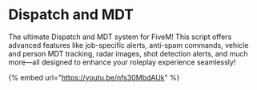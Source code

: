# Dispatch and MDT

The ultimate Dispatch and MDT system for FiveM! This script offers advanced features like job-specific alerts, anti-spam commands, vehicle and person MDT tracking, radar images, shot detection alerts, and much more—all designed to enhance your roleplay experience seamlessly!

{% embed url="https://youtu.be/nfs30MbdAUk" %}

